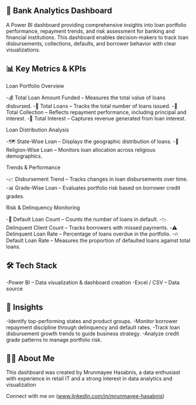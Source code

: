 ## 🏦 Bank Analytics Dashboard

A Power BI dashboard providing comprehensive insights into loan portfolio performance, repayment trends, and risk assessment for banking and financial institutions.
This dashboard enables decision-makers to track loan disbursements, collections, defaults, and borrower behavior with clear visualizations.

## 📊 Key Metrics & KPIs

 Loan Portfolio Overview

-💰 Total Loan Amount Funded – Measures the total value of loans disbursed.
-🏦 Total Loans – Tracks the total number of loans issued.
-💸 Total Collection – Reflects repayment performance, including principal and interest.
-🧮 Total Interest – Captures revenue generated from loan interest.

Loan Distribution Analysis

-🗺️ State-Wise Loan – Displays the geographic distribution of loans.
-🕌 Religion-Wise Loan – Monitors loan allocation across religious demographics.

 Trends & Performance

-📈 Disbursement Trend – Tracks changes in loan disbursements over time.
-📊 Grade-Wise Loan – Evaluates portfolio risk based on borrower credit grades.

 Risk & Delinquency Monitoring

-🚫 Default Loan Count – Counts the number of loans in default.
-📉 Delinquent Client Count – Tracks borrowers with missed payments.
-⚠️ Delinquent Loan Rate – Percentage of loans overdue in the portfolio.
-🔥 Default Loan Rate – Measures the proportion of defaulted loans against total loans.


## 🛠 Tech Stack

-Power BI – Data visualization & dashboard creation
-Excel / CSV – Data source


## 📌 Insights

-Identify top-performing states and product groups.
-Monitor borrower repayment discipline through delinquency and default rates.
-Track loan disbursement growth trends to guide business strategy.
-Analyze credit grade patterns to manage portfolio risk.


## 🙋‍♂️ About Me

This dashboard was created by Mrunmayee Hasabnis, a data enthusiast with experience in retail IT and a strong interest in data analytics and visualization

Connect with me on (www.linkedin.com/in/mrunmayee-hasabnis)


